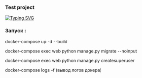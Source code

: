 ### Test project
[![Typing SVG](https://readme-typing-svg.herokuapp.com?color=%2336BCF7&lines=Django+Тестовое+Задание)](https://git.io/typing-svg)


### Запуск :

docker-compose up -d --build

docker-compose exec web python manage.py migrate --noinput

docker-compose exec web python manage.py createsuperuser

docker-compose logs -f        (вывод логов докера)






